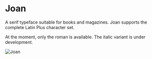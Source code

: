# Joan

A serif typeface suitable for books and magazines. Joan supports the complete Latin Plus character set.

At the moment, only the roman is available. The italic variant is under development.

![Joan](https://user-images.githubusercontent.com/69169805/145262727-73cddcb6-20d3-4495-ae2a-704f25d5ef07.png)
